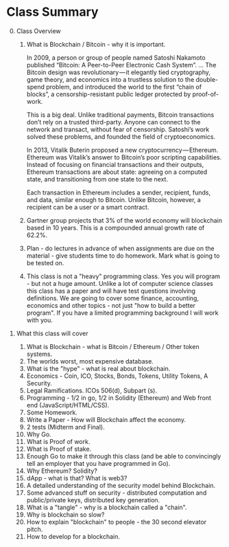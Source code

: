Class Summary
===

0. Class Overview
	1. What is Blockchain / Bitcoin - why it is important. 

		In 2009, a person or group of people named Satoshi Nakamoto published “Bitcoin: A Peer-to-Peer Electronic Cash
		System”. ... The Bitcoin design was revolutionary — it elegantly tied
		cryptography, game theory, and economics into a trustless solution to the double-spend problem, and introduced the world
		to the first “chain of blocks”, a censorship-resistant public ledger protected by proof-of-work.

		This is a big deal. Unlike traditional payments, Bitcoin transactions don’t rely on a trusted third-party. Anyone can
		connect to the network and transact, without fear of censorship. Satoshi’s work solved these problems, and founded the
		field of cryptoeconomics.

		In 2013, Vitalik Buterin proposed a new cryptocurrency — Ethereum. Ethereum was Vitalik’s answer to Bitcoin’s
		poor scripting capabilities. Instead of focusing on financial transactions and their outputs, Ethereum transactions are
		about state: agreeing on a computed state, and transitioning from one state to the next.

		Each transaction in Ethereum includes a sender, recipient, funds, and data, similar enough to Bitcoin. Unlike Bitcoin,
		however, a recipient can be a user or a smart contract.

	2. Gartner group projects that 3% of the world economy will blockchain based in 10 years.  This is a compounded annual
		growth rate of 62.2%.

	3. Plan - do lectures in advance of when assignments are due on the material - give students time to do homework.
	   Mark what is going to be tested on.

	4. This class is not a "heavy" programming class.  Yes you will program - but not a huge amount.   Unlike a lot of
		computer science classes this class has a paper and will have test questions involving definitions.  We are
		going to cover some finance, accounting, economics and other topics - not just "how to build a better program".
		If you have a limited programming background I will work with you.

0. What this class will cover
	1. What is Blockchain - what is Bitcoin / Ethereum / Other token systems.
	2. The worlds worst, most expensive database.
	3. What is the "hype" - what is real about blockchain.
	4. Economics - Coin, ICO, Stocks, Bonds, Tokens, Utility Tokens, A Security.
	5. Legal Ramifications.  ICOs 506(d), Subpart (s).
	6. Programming - 1/2 in go, 1/2 in Solidity (Ethereum) and Web front end (JavaScript/HTML/CSS).
	7. Some Homework.
	8. Write a Paper - How will Blockchain affect the economy.
	9. 2 tests (Midterm and Final).
	10. Why Go.
	11. What is Proof of work.
	12. What is Proof of stake.
	13. Enough Go to make it through this class (and be able to convincingly tell an employer that you have programmed in Go).
	14. Why Ethereum? Solidity?
	15. dApp - what is that?  What is web3?
	16. A detailed understanding of the security model behind Blockchain.
	17. Some advanced stuff on security - distributed computation and public/private keys, distributed key generation.
	18. What is a "tangle" - why is a blockchain called a "chain".
	19. Why is blockchain so slow?
	20. How to explain "blockchain" to people - the 30 second elevator pitch.
	21. How to develop for a blockchain.

